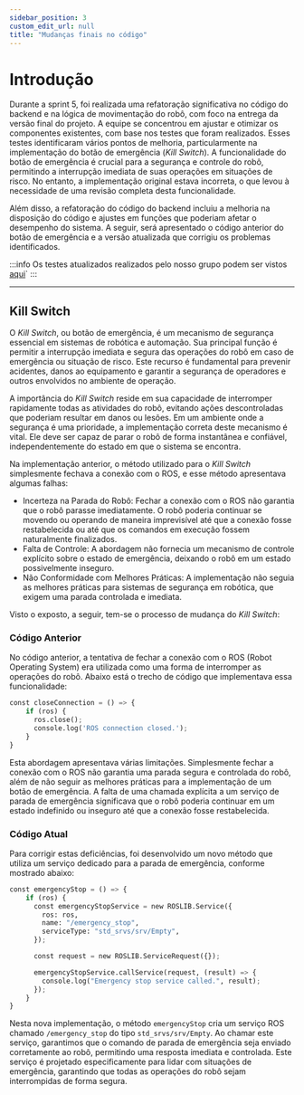```yaml
---
sidebar_position: 3
custom_edit_url: null
title: "Mudanças finais no código"
---
```


# Introdução

Durante a sprint 5, foi realizada uma refatoração significativa no código do backend e na lógica de movimentação do robô, com foco na entrega da versão final do projeto. A equipe se concentrou em ajustar e otimizar os componentes existentes, com base nos testes que foram realizados. Esses testes identificaram vários pontos de melhoria, particularmente na implementação do botão de emergência (*Kill Switch*). A funcionalidade do botão de emergência é crucial para a segurança e controle do robô, permitindo a interrupção imediata de suas operações em situações de risco. No entanto, a implementação original estava incorreta, o que levou à necessidade de uma revisão completa desta funcionalidade.

Além disso, a refatoração do código do backend incluiu a melhoria na disposição do código e ajustes em funções que poderiam afetar o desempenho do sistema. A seguir, será apresentado o código anterior do botão de emergência e a versão atualizada que corrigiu os problemas identificados.

:::info
Os testes atualizados realizados pelo nosso grupo podem ser vistos [aqui](../../../sprint-4/Documentação/Testes/Testes.md)`
:::

---
## Kill Switch

O *Kill Switch*, ou botão de emergência, é um mecanismo de segurança essencial em sistemas de robótica e automação. Sua principal função é permitir a interrupção imediata e segura das operações do robô em caso de emergência ou situação de risco. Este recurso é fundamental para prevenir acidentes, danos ao equipamento e garantir a segurança de operadores e outros envolvidos no ambiente de operação.

A importância do *Kill Switch* reside em sua capacidade de interromper rapidamente todas as atividades do robô, evitando ações descontroladas que poderiam resultar em danos ou lesões. Em um ambiente onde a segurança é uma prioridade, a implementação correta deste mecanismo é vital. Ele deve ser capaz de parar o robô de forma instantânea e confiável, independentemente do estado em que o sistema se encontra.

Na implementação anterior, o método utilizado para o *Kill Switch* simplesmente fechava a conexão com o ROS, e esse método apresentava algumas falhas:
- Incerteza na Parada do Robô: Fechar a conexão com o ROS não garantia que o robô parasse imediatamente. O robô poderia continuar se movendo ou operando de maneira imprevisível até que a conexão fosse restabelecida ou até que os comandos em execução fossem naturalmente finalizados.
- Falta de Controle: A abordagem não fornecia um mecanismo de controle explícito sobre o estado de emergência, deixando o robô em um estado possivelmente inseguro.
- Não Conformidade com Melhores Práticas: A implementação não seguia as melhores práticas para sistemas de segurança em robótica, que exigem uma parada controlada e imediata.

Visto o exposto, a seguir, tem-se o processo de mudança do *Kill Switch*:

### Código Anterior

No código anterior, a tentativa de fechar a conexão com o ROS (Robot Operating System) era utilizada como uma forma de interromper as operações do robô. Abaixo está o trecho de código que implementava essa funcionalidade:

```python
const closeConnection = () => {
    if (ros) {
      ros.close();
      console.log('ROS connection closed.');
    }
}
```

Esta abordagem apresentava várias limitações. Simplesmente fechar a conexão com o ROS não garantia uma parada segura e controlada do robô, além de não seguir as melhores práticas para a implementação de um botão de emergência. A falta de uma chamada explícita a um serviço de parada de emergência significava que o robô poderia continuar em um estado indefinido ou inseguro até que a conexão fosse restabelecida.

### Código Atual

Para corrigir estas deficiências, foi desenvolvido um novo método que utiliza um serviço dedicado para a parada de emergência, conforme mostrado abaixo:

```python
const emergencyStop = () => {
    if (ros) {
      const emergencyStopService = new ROSLIB.Service({
        ros: ros,
        name: "/emergency_stop",
        serviceType: "std_srvs/srv/Empty",
      });

      const request = new ROSLIB.ServiceRequest({});

      emergencyStopService.callService(request, (result) => {
        console.log("Emergency stop service called.", result);
      });
    }
}
```

Nesta nova implementação, o método `emergencyStop` cria um serviço ROS chamado `/emergency_stop` do tipo `std_srvs/srv/Empty`. Ao chamar este serviço, garantimos que o comando de parada de emergência seja enviado corretamente ao robô, permitindo uma resposta imediata e controlada. Este serviço é projetado especificamente para lidar com situações de emergência, garantindo que todas as operações do robô sejam interrompidas de forma segura.

